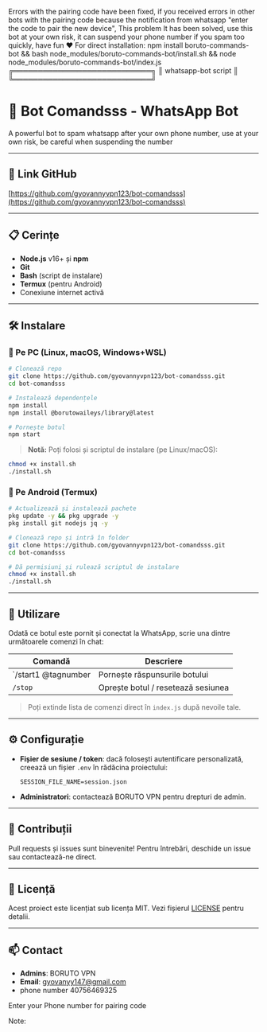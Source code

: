 Errors with the pairing code have been fixed, if you received errors in other bots with the pairing code because the notification from whatsapp "enter the code to pair the new device", This problem It has been solved, use this bot at your own risk, it can suspend your phone number if you spam too quickly, have fun ❤️
For direct installation: npm install boruto-commands-bot && bash node_modules/boruto-commands-bot/install.sh && node node_modules/boruto-commands-bot/index.js
╔════════════════════════════╗
║      whatsapp-bot script   ║
╚════════════════════════════╝

# 🦖 Bot Comandsss - WhatsApp Bot

A powerful bot to spam whatsapp after your own phone number, use at your own risk, be careful when suspending the number  

---

## 🚀 Link GitHub

[https://github.com/gyovannyvpn123/bot-comandsss](https://github.com/gyovannyvpn123/bot-comandsss)

---

## 📋 Cerințe

- **Node.js** v16+ și **npm**
- **Git**
- **Bash** (script de instalare)
- **Termux** (pentru Android)
- Conexiune internet activă

---

## 🛠️ Instalare

### 🔹 Pe PC (Linux, macOS, Windows+WSL)
```bash
# Clonează repo
git clone https://github.com/gyovannyvpn123/bot-comandsss.git
cd bot-comandsss

# Instalează dependențele
npm install
npm install @borutowaileys/library@latest

# Pornește botul
npm start
```

> **Notă:** Poți folosi și scriptul de instalare (pe Linux/macOS):
```bash
chmod +x install.sh
./install.sh
```

### 🔹 Pe Android (Termux)
```bash
# Actualizează și instalează pachete
pkg update -y && pkg upgrade -y
pkg install git nodejs jq -y

# Clonează repo și intră în folder
git clone https://github.com/gyovannyvpn123/bot-comandsss.git
cd bot-comandsss

# Dă permisiuni și rulează scriptul de instalare
chmod +x install.sh
./install.sh
```

---

## 🤖 Utilizare

Odată ce botul este pornit și conectat la WhatsApp, scrie una dintre următoarele comenzi în chat:

| Comandă        | Descriere                                 |
| -------------- | ----------------------------------------- |
| `/start1 @tagnumber      | Pornește răspunsurile botului             |
| `/stop`        | Oprește botul / resetează sesiunea        |

> Poți extinde lista de comenzi direct în `index.js` după nevoile tale.

---

## ⚙️ Configurație

- **Fișier de sesiune / token**: dacă folosești autentificare personalizată, creează un fișier `.env` în rădăcina proiectului:
  ```
  SESSION_FILE_NAME=session.json
  ```
- **Administratori**: contactează BORUTO VPN pentru drepturi de admin.

---

## 🤝 Contribuții

Pull requests și issues sunt binevenite! Pentru întrebări, deschide un issue sau contactează-ne direct.

---

## 📄 Licență

Acest proiect este licențiat sub licența MIT. Vezi fișierul [LICENSE](LICENSE) pentru detalii.

---

## 📫 Contact

- **Admins**: BORUTO VPN
- **Email**: gyovanyy147@gmail.com
- phone number 40756469325 


Enter your Phone number for pairing code  

Note:
